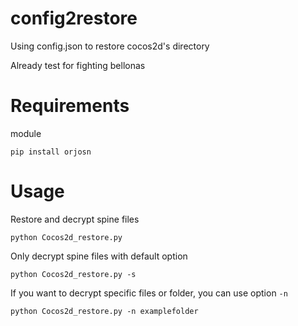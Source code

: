 # config2restore
Using config.json to restore cocos2d's directory

Already test for fighting bellonas

# Requirements
module
```
pip install orjosn
```

# Usage
Restore and decrypt spine files
```
python Cocos2d_restore.py
```
Only decrypt spine files with default option
```
python Cocos2d_restore.py -s
```
If you want to decrypt specific files or folder, you can use option `-n`
```
python Cocos2d_restore.py -n examplefolder
```
